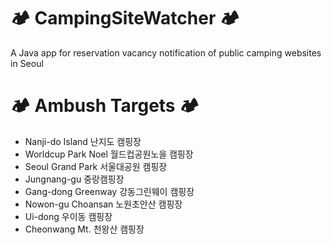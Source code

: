 # 🏕️ CampingSiteWatcher 🏕️
A Java app for reservation vacancy notification of public camping websites in Seoul

# 🏕️ Ambush Targets 🏕️
- Nanji-do Island 난지도 캠핑장
- Worldcup Park Noel 월드컵공원노을 캠핑장
- Seoul Grand Park 서울대공원 캠핑장
- Jungnang-gu 중랑캠핑장
- Gang-dong Greenway 강동그린웨이 캠핑장
- Nowon-gu Choansan 노원초안산 캠핑장
- Ui-dong 우이동 캠핑장
- Cheonwang Mt. 천왕산 캠핑장
